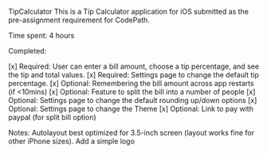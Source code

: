 TipCalculator
This is a Tip Calculator application for iOS submitted as the pre-assignment requirement for CodePath.

Time spent: 4 hours

Completed:

[x] Required: User can enter a bill amount, choose a tip percentage, and see the tip and total values.
[x] Required: Settings page to change the default tip percentage.
[x] Optional: Remembering the bill amount across app restarts (if <10mins)
[x] Optional: Feature to split the bill into a number of people
[x] Optional: Settings page to change the default rounding up/down options
[x] Optional: Settings page to change the Theme
[x] Optional: Link to pay with paypal (for split bill option)

Notes: Autolayout best optimized for 3.5-inch screen (layout works fine for other iPhone sizes). Add a simple logo
